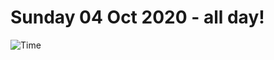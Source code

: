 # Sunday 04 Oct 2020 - all day!
![Time](https://github.com/rich-ctm/today/workflows/Time/badge.svg)
